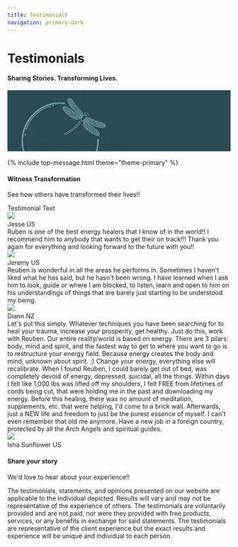 ```yaml
---
title: Testimonials
navigation: primary-dark
---
```


<div class="section hero background-off-black">
  <div class="container">
    <hgroup class="fade-out-slow">
      <h1>Testimonials</h1>
      <h4>Sharing Stories. Transforming Lives.</h4>
    </hgroup>
  </div>
  <div class="scroll-arrow-wrap fade-out-fast">
    <a class="scroll-link scroll-arrow" href="javacript:"></a>
  </div>
  <div class="parallax overlay">
    <img class="fade-out-fast" alt="hero"
      src="assets/images/hero.png">
  </div>
</div>

{% include top-message.html theme="theme-primary" %}

<div class="section color-primary-dark background-lighten-5 top-gradient">
  <div class="container">
    <div class="row">
      <div class="col s12 center-left">
        <h4>Witness Transformation</h4>
        <p>See how others have transformed their lives!!</p>
      </div>
    </div>
    <div class="row">
      <div class="col s12 m12 l4">
        <div class="quote-wrap">
          <div class="quote">
            Testimonial Text
          </div>
          <div class="meta">
            <img src="assets/images/buddha.jfif">
            <div class="author">
              <span class="name">Jesse</span>
              <span class="location">US</span>
            </div>
          </div>
        </div>
      </div>
      <div class="col s12 m6 l4">
        <div class="quote-wrap">
          <div class="quote">
            Ruben is one of the best energy healers that I know of in the world!! I recommend him to anybody that wants to get their on track!!! Thank you again for everything and looking forward to the future with you!!
          </div>
          <div class="meta">
            <img src="assets/images/rockpyramid.jfif">
            <div class="author">
              <span class="name">Jeremy</span>
              <span class="location">US</span>
            </div>
          </div>
        </div>
      </div>
      <div class="col s12 m6 l4">
        <div class="quote-wrap">
          <div class="quote">
            Reuben is wonderful in all the areas he performs in. Sometimes I haven't liked what he has said, but he hasn't been wrong. I have learned when I ask him to look, guide or where I am blocked, to listen, learn and open to him on his understandings of things that are barely just starting to be understood my being.
          </div>
          <div class="meta">
            <img src="assets/images/leafbubble.jfif">
            <div class="author">
              <span class="name">Diann</span>
              <span class="location">NZ</span>
            </div>
          </div>
        </div>
      </div>
    </div>
    <!-- <div class="tiles count-3">
      <div class="card card-primary">
        <div class="media">
          <img src="assets/images/leafbubble.jfif">
        </div>
        <div class="content">
          <h6>Name</h6>
          <p>Text .</p>
        </div>
      </div>
      <div class="card card-secondary">
        <div class="media">
          <img src="assets/images/rockpyramid.jfif">
        </div>
        <div class="content">
          <h6>Name</h6>
          <p></p>
        </div>
      </div>
      <div class="card card-tertiary">
        <div class="media">
          <img src="assets/images/buddha.jfif">
        </div>
        <div class="content">
          <h6>Name</h6>
          <p></p>
        </div>
      </div>
    </div>   -->
  </div>
</div>

<div class="section theme-primary">
  <div class="container">
    <div class="row">
      <div class="col s12">
        <div class="quote-wrap">
          <div class="quote">
            Let's put this simply. Whatever techniques you have been searching for to heal your trauma, increase your prosperity, get healthy. Just do this, work with Reuben. Our entire reality/world is based on energy. There are 3 pilars: body, mind and spirit, and the fastest way to get to where you want to go is to restructure your energy field. Because energy creates the body and mind, unknown about spirit. ;) Change your energy, everything else will recalibrate. When I found Reuben, I could barely get out of bed, was completely devoid of energy, depressed, suicidal, all the things. Within days I felt like 1,000 lbs was lifted off my shoulders, I felt FREE from lifetimes of cords being cut, that were holding me in the past and downloading my energy. Before this healing, there was no amount of meditation, supplements, etc. that were helping, I'd come to a brick wall. Afterwards, just a NEW life and freedom to just be the purest essence of myself. I can't even remember that old me anymore. Have a new job in a foreign country, protected by all the Arch Angels and spiritual guides.
          </div>
          <div class="meta">
            <img src="assets/images/pinklotus.jfif">
            <div class="author">
              <span class="name">Isha Sunflower</span>
              <span class="location">US</span>
            </div>
          </div>
        </div>
      </div>
    </div>
  </div>
</div>

<!-- <div class="section color-primary-dark background-lighten-5 top-gradient">
  <div class="container">
  <div class="tiles count-1">
    <div class="card card-tertiary">
      <div class="media">
        <img src="assets/images/pinklotus.jfif">
      </div>
      <div class="content">
        <h6>Isha Sunflower</h6>
        <p>Let's put this simply. Whatever techniques you have been searching for to heal your trauma, increase your prosperity, get healthy. Just do this, work with Reuben. Our entire reality/world is based on energy. There are 3 pilars: body, mind and spirit, and the fastest way to get to where you want to go is to restructure your energy field. Because energy creates the body and mind, unknown about spirit. ;) Change your energy, everything else will recalibrate. When I found Reuben, I could barely get out of bed, was completely devoid of energy, depressed, suicidal, all the things. Within days I felt like 1,000 lbs was lifted off my shoulders, I felt FREE from lifetimes of cords being cut, that were holding me in the past and downloading my energy. Before this healing, there was no amount of meditation, supplements, etc. that were helping, I'd come to a brick wall. Afterwards, just a NEW life and freedom to just be the purest essence of myself. I can't even remember that old me anymore. Have a new job in a foreign country, protected by all the Arch Angels and spiritual guides.</p>
      </div>
    </div>
  </div>
</div> -->

<div class="section color-secondary background-off-black">
  <div class="container">
    <div class="row">
      <div class="col s12 center-align">
        <h4>Share your story</h4>
        <p>We'd love to hear about your experience!!</p>
      </div>
      <div class="container">
        <div class="row">
          <div class="col s12">
            <div class="powr-form-builder" id="d8bd6f52_1630616176"></div>
            <script src='https://www.powr.io/powr.js?platform=vcita'></script>
          </div>
        </div>
      </div>
    </div>
  </div>
</div>
<div class="section color-primary-dark background-white">
  <div class="container">
    <div class="row">
      <div class="col s12 center-left">
        <p>The testimonials, statements, and opinions presented on our website are applicable to the individual depicted. Results will vary and may not be representative of the experience of others. The testimonials are voluntarily provided and are not paid, nor were they provided with free products, services, or any benefits in exchange for said statements. The testimonials are representative of the client experience but the exact results and experience will be unique and individual to each person.</p>
      </div>
    </div>
  </div>
</div>

